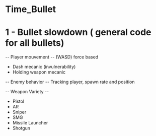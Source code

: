 # Time_Bullet

# 1 - Bullet slowdown ( general code for all bullets)     
-- Player mouvement -- (WASD) force based      
+ Dash mecanic (invulnerability)    
+ Holding weapon mecanic

-- Enemy behavior -- Tracking player, spawn rate and position    

-- Weapon Variety --    
+ Pistol   
+ AR   
+ Sniper    
+ SMG    
+ Missile Launcher    
+ Shotgun    
